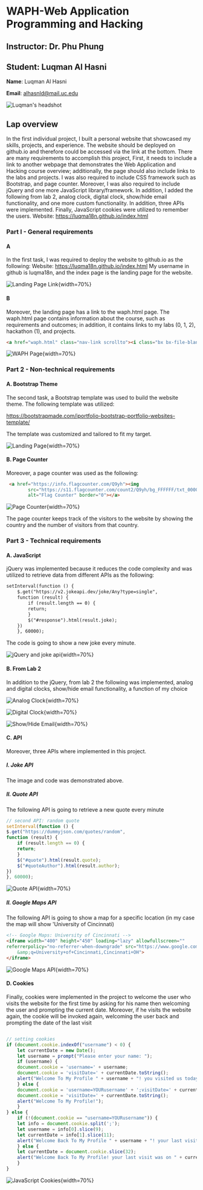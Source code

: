 # WAPH-Web Application Programming and Hacking

## Instructor: Dr. Phu Phung

## Student: Luqman Al Hasni

**Name**: Luqman Al Hasni

**Email**: alhasnld@mail.uc.edu

![Luqman's headshot](assets/img/luqmanPhoto.jpg)


## Lap overview

In the first individual project, I built a personal website that showcased my skills, projects, and experience. The website should be deployed on github.io and therefore could be accessed via the link at the bottom. There are many requirements to accomplish this project, First, it needs to include a link to another webpage that demonstrates the Web Application and Hacking course overview; additionally, the page should also include links to the labs and projects. I was also required to include CSS framework such as Bootstrap, and page counter. Moreover, I was also required to include jQuery and one more JavaScript library/framework. In addition, I added the following from lab 2, analog clock, digital clock, show/hide email functionality, and one more custom functionality. In addition, three APIs were implemented. Finally, JavaScript cookies were utilized to remember the users. 
Website: https://luqma18n.github.io/index.html

### Part I - General requirements

#### A
In the first task, I was required to deploy the website to github.io as the following: 
Website: https://luqma18n.github.io/index.html
My username in github is luqma18n, and the index page is the landing page for the website. 

![Landing Page Link](assets/img/landingPageLink.png){width=70%}


#### B

Moreover, the landing page has a link to the waph.html page. The waph.html page contains information about the course, such as requirements and outcomes; in addition, it contains links to my labs (0, 1, 2), hackathon (1), and projects.

```html
<a href="waph.html" class="nav-link scrollto"><i class="bx bx-file-blank"></i> <span>WAPH Course Overview</span></a>
```

![WAPH Page](assets/img/WAPHPage.png){width=70%}


### Part 2 - Non-technical requirements

#### A. Bootstrap Theme

The second task, a Bootstrap template was used to build the website theme. The following template was utilized: 


https://bootstrapmade.com/iportfolio-bootstrap-portfolio-websites-template/

The template was customized and tailored to fit my target.

![Landing Page](assets/img/landingPage.png){width=70%}

#### B. Page Counter

Moreover, a page counter was used as the following: 

```html
 <a href="https://info.flagcounter.com/Q9yh"><img
		src="https://s11.flagcounter.com/count2/Q9yh/bg_FFFFFF/txt_000000/border_CCCCCC/columns_2/maxflags_10/viewers_0/labels_0/pageviews_0/flags_0/percent_0/"
		alt="Flag Counter" border="0"></a>
```

![Page Counter](assets/img/pageCounter.png){width=70%}

The page counter keeps track of the visitors to the website by showing the country and the number of visitors from that country. 


### Part 3 - Technical requirements

#### A. JavaScript

jQuery was implemented because it reduces the code complexity and was utilized to retrieve data from different APIs as the following: 

```html
setInterval(function () {
	$.get("https://v2.jokeapi.dev/joke/Any?type=single",
	function (result) {
		if (result.length == 0) {
		return;
		}
		$("#response").html(result.joke);
	}) 
	}, 60000);
```
The code is going to show a new joke every minute.


![jQuery and joke api](assets/img/jokeAPI.png){width=70%}

#### B. From Lab 2

In addition to the jQuery, from lab 2 the following was implemented, analog and digital clocks, show/hide email functionality, a function of my choice


![Analog Clock](assets/img/AnalogClock.png){width=70%}

![Digital Clock](assets/img/DigitalClock.png){width=70%}

![Show/Hide Email](assets/img/showEmail.png){width=70%}


#### C. API
Moreover, three APIs where implemented in this project.

##### I. Joke API

The image and code was demonstrated above. 

##### II. Quote API
The following API is going to retrieve a new quote every minute 

```js
// second API: random quote
setInterval(function () {
$.get("https://dummyjson.com/quotes/random",
function (result) {
	if (result.length == 0) {
	return;
	}
	$("#quote").html(result.quote);
	$("#quoteAuthor").html(result.author);
})
}, 60000);

```

![Quote API](assets/img/QuoteAPI.png){width=70%}

##### II. Google Maps API
The following API is going to show a map for a specific location (in my case the map will show 'University of Cincinnati)

```html
<!-- Google Maps: University of Cincinnati -->
<iframe width="400" height="450" loading="lazy" allowfullscreen=""
referrerpolicy="no-referrer-when-downgrade" src="https://www.google.com/maps/embed/v1/place?key=AIzaSyAjNZ2mWCXlioT3sHR6zsjRLTpzAKWaE2Y
	&amp;q=University+of+Cincinnati,Cincinnati+OH">
</iframe>

```

![Google Maps API](assets/img/GoogleMapsAPI.png){width=70%}



#### D. Cookies

Finally, cookies were implemented in the project to welcome the user who visits the website for the first time by asking for his name then welcoming the user and prompting the current date. Moreover, if he visits the website again, the cookie will be invoked again, welcoming the user back and prompting the date of the last visit

```js

// setting cookies
if (document.cookie.indexOf("username") < 0) {
	let currentDate = new Date();
	let username = prompt("Please enter your name: ");
	if (username) {
	document.cookie = 'username=' + username;
	document.cookie = 'visitDate=' + currentDate.toString();
	alert("Welcome To My Profile " + username + "! you visited us today on " + currentDate);
	} else {
	document.cookie = 'username=YOURusername' + ';visitDate=' + currentDate;;
	document.cookie = 'visitDate=' + currentDate.toString();
	alert("Welcome To My Profile!");
	}
} else {
	if (!(document.cookie == "username=YOURusername")) {
	let info = document.cookie.split(';');
	let username = info[0].slice(9);  
	let currentDate = info[1].slice(11);
	alert("Welcome Back To My Profile " + username + "! your last visit was on " + currentDate);
	} else {
	let currentDate = document.cookie.slice(32);
	alert("Welcome Back To My Profile! your last visit was on " + currentDate);
	}
}

```

![JavaScript Cookies](assets/img/cookies.png){width=70%}
